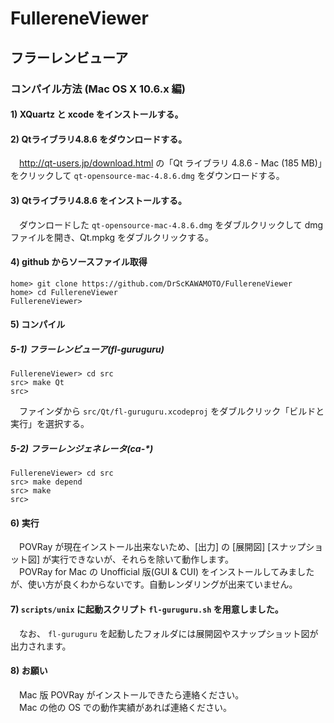 # FullereneViewer
## フラーレンビューア
### コンパイル方法 (Mac OS X 10.6.x 編)
#### 1) XQuartz と xcode をインストールする。
#### 2) Qtライブラリ4.8.6 をダウンロードする。
　<http://qt-users.jp/download.html> の「Qt ライブラリ 4.8.6 - Mac (185 MB)」をクリックして `qt-opensource-mac-4.8.6.dmg` をダウンロードする。

#### 3) Qtライブラリ4.8.6 をインストールする。
　ダウンロードした `qt-opensource-mac-4.8.6.dmg` をダブルクリックして dmg ファイルを開き、Qt.mpkg をダブルクリックする。

#### 4) github からソースファイル取得
    home> git clone https://github.com/DrScKAWAMOTO/FullereneViewer
    home> cd FullereneViewer
    FullereneViewer> 

#### 5) コンパイル
##### 5-1) フラーレンビューア(fl-guruguru)
    FullereneViewer> cd src
    src> make Qt
    src> 

　ファインダから `src/Qt/fl-guruguru.xcodeproj` をダブルクリック「ビルドと実行」を選択する。

##### 5-2) フラーレンジェネレータ(ca-*)
    FullereneViewer> cd src
    src> make depend
    src> make
    src> 

#### 6) 実行
　POVRay が現在インストール出来ないため、[出力] の [展開図] [スナップショット図] が実行できないが、それらを除いて動作します。  
　POVRay for Mac の Unofficial 版(GUI & CUI) をインストールしてみましたが、使い方が良くわからないです。自動レンダリングが出来ていません。

#### 7) `scripts/unix` に起動スクリプト `fl-guruguru.sh` を用意しました。
　なお、 `fl-guruguru` を起動したフォルダには展開図やスナップショット図が出力されます。

#### 8) お願い
　Mac 版 POVRay がインストールできたら連絡ください。  
　Mac の他の OS での動作実績があれば連絡ください。
